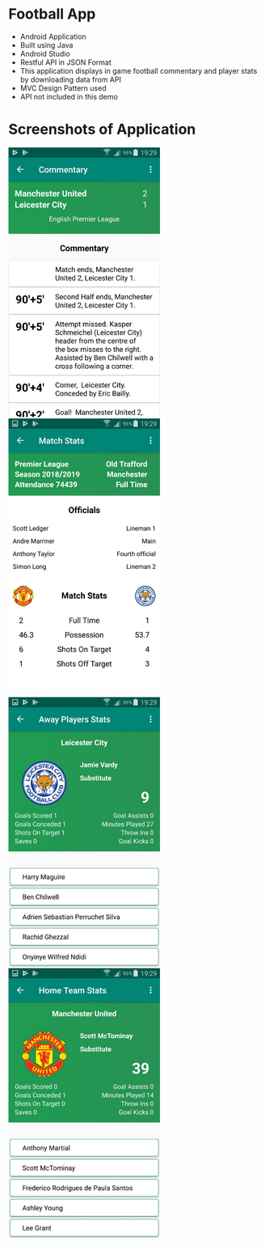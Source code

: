 # Football App
- Android Application
- Built using Java
- Android Studio
- Restful API in JSON Format
- This application displays in game football commentary and player stats by downloading data from API
- MVC Design Pattern used
- API not included in this demo

# Screenshots of Application

<img src="Screenshots/image0.jpeg" width=300> <img src="Screenshots/image1.jpeg" width=300>


<img src="Screenshots/image2.jpeg" width=300> <img src="Screenshots/image3.jpeg" width=300>
